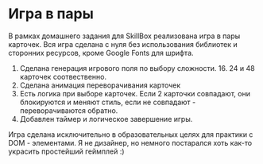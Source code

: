 # Игра в пары
В рамках домашнего задания для SkillBox реализована игра в пары карточек.
Вся игра сделана с нуля без использования библиотек и сторонних ресурсов, кроме Google Fonts для шрифта.
1. Сделана генерация игрового поля по выбору сложности. 16. 24 и 48 карточек соотвественно.
2. Сделана анимация переворачивания карточек
3. Есть логика при выборе карточек. Если 2 карточки совпадают, они блокируются и меняют стиль, если не совпадают - переворачиваются обратно.
4. Добавлен таймер и логическое завершение игры.

Игра сделана исключительно в образовательных целях для практики с DOM - элементами. Я не дизайнер, но немного постарался хоть как-то украсить простейший геймплей :)
